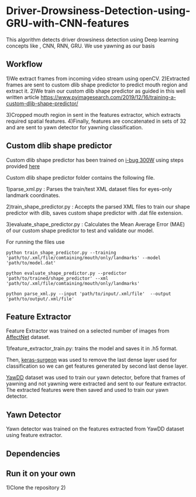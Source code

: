 # Driver-Drowsiness-Detection-using-GRU-with-CNN-features

This algorithm detects driver drowsiness detection using Deep learning concepts like , CNN, RNN, GRU.
We use yawning as our basis

## Workflow

1)We extract frames from incoming video stream using openCV.
2)Extracted frames are sent to custom dlib shape predictor to predict mouth region and extract it.
2)We train our custom dlib shape predictor as guided in this well written article https://www.pyimagesearch.com/2019/12/16/training-a-custom-dlib-shape-predictor/

3)Cropped mouth region in sent in the features extractor, which extracts required spatial features.
4)Finally, features are concatenated in sets of 32 and are sent to yawn detector for yawning classification.

## Custom dlib shape predictor 
Custom dlib shape predictor has been trained on [i-bug 300W](https://ibug.doc.ic.ac.uk/resources/300-W/) using steps provided [here](https://www.pyimagesearch.com/2019/12/16/training-a-custom-dlib-shape-predictor/)

Custom dlib shape predictor folder contains the following file.

1)parse_xml.py : Parses the train/test XML dataset files for eyes-only landmark coordinates.

2)train_shape_predictor.py : Accepts the parsed XML files to train our shape predictor with dlib, saves custom shape predictor with .dat file extension.

3)evaluate_shape_predictor.py : Calculates the Mean Average Error (MAE) of our custom shape predictor to test and validate our model.

For running the files use

`python train_shape_predictor.py --training 'path/to/.xml/file/comtaining/mouth/only/landmarks' --model 'path/to/model.dat'`

`python evaluate_shape_predictor.py --predictor 'path/to/trained/shape_predictor' --xml 'path/to/.xml/file/comtaining/mouth/only/landmarks'`

`python parse_xml.py --input 'path/to/input/.xml/file'  --output 'path/to/output/.xml/file'`

## Feature Extractor

Feature Extractor was trained on a selected number of images from [AffectNet](http://mohammadmahoor.com/affectnet/) dataset.

1)feature_extractor_train.py: trains the model and saves it in .h5 format.

Then, [keras-surgeon](https://github.com/BenWhetton/keras-surgeon) was used to remove the last dense layer used for classification so we can get features generated by second last dense layer.

[YawDD](https://www.researchgate.net/publication/262255270_YawDD_A_yawning_detection_dataset) dataset was used to train our yawn detector, before that frames of yawning and not yawning were extracted and sent to our feature extractor. The extracted features were then saved and used to train our yawn detector.

## Yawn Detector

Yawn detector was trained on the features extracted from YawDD dataset using feature extractor.

## Dependencies


## Run it on your own 
1)Clone the repository
2)
